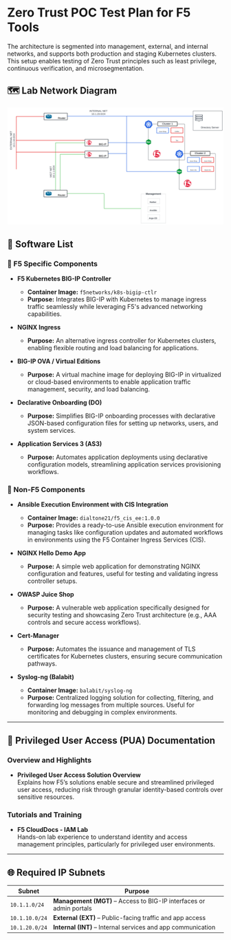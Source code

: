 
# Zero Trust POC Test Plan for F5 Tools
The architecture is segmented into management, external, and internal networks, and supports both production and staging Kubernetes clusters. This setup enables testing of Zero Trust principles such as least privilege, continuous verification, and microsegmentation.
## 🗺️ Lab Network Diagram

![Lab Network Diagram](lab_diagram.png)

## 🧰 Software List

### 🔹 F5 Specific Components

- **F5 Kubernetes BIG-IP Controller**  
  - **Container Image:** `f5networks/k8s-bigip-ctlr`  
  - **Purpose:** Integrates BIG-IP with Kubernetes to manage ingress traffic seamlessly while leveraging F5's advanced networking capabilities.

- **NGINX Ingress**  
  - **Purpose:** An alternative ingress controller for Kubernetes clusters, enabling flexible routing and load balancing for applications.

- **BIG-IP OVA / Virtual Editions**  
  - **Purpose:** A virtual machine image for deploying BIG-IP in virtualized or cloud-based environments to enable application traffic management, security, and load balancing.

- **Declarative Onboarding (DO)**  
  - **Purpose:** Simplifies BIG-IP onboarding processes with declarative JSON-based configuration files for setting up networks, users, and system services.

- **Application Services 3 (AS3)**  
  - **Purpose:** Automates application deployments using declarative configuration models, streamlining application services provisioning workflows.

### 🔸 Non-F5 Components

- **Ansible Execution Environment with CIS Integration**  
  - **Container Image:** `dialtone21/f5_cis_ee:1.0.0`  
  - **Purpose:** Provides a ready-to-use Ansible execution environment for managing tasks like configuration updates and automated workflows in environments using the F5 Container Ingress Services (CIS).

- **NGINX Hello Demo App**  
  - **Purpose:** A simple web application for demonstrating NGINX configuration and features, useful for testing and validating ingress controller setups.

- **OWASP Juice Shop**  
  - **Purpose:** A vulnerable web application specifically designed for security testing and showcasing Zero Trust architecture (e.g., AAA controls and secure access workflows).

- **Cert-Manager**  
  - **Purpose:** Automates the issuance and management of TLS certificates for Kubernetes clusters, ensuring secure communication pathways.

- **Syslog-ng (Balabit)**  
  - **Container Image:** `balabit/syslog-ng`  
  - **Purpose:** Centralized logging solution for collecting, filtering, and forwarding log messages from multiple sources. Useful for monitoring and debugging in complex environments.

---

## 🔐 Privileged User Access (PUA) Documentation

### Overview and Highlights
- **Privileged User Access Solution Overview**  
  Explains how F5’s solutions enable secure and streamlined privileged user access, reducing risk through granular identity-based controls over sensitive resources.

### Tutorials and Training
- **F5 CloudDocs - IAM Lab**  
  Hands-on lab experience to understand identity and access management principles, particularly for privileged user environments.

---

## 🌐 Required IP Subnets

| Subnet | Purpose |
|--------|---------|
| `10.1.1.0/24` | **Management (MGT)** – Access to BIG-IP interfaces or admin portals |
| `10.1.10.0/24` | **External (EXT)** – Public-facing traffic and app access |
| `10.1.20.0/24` | **Internal (INT)** – Internal services and app communication |
